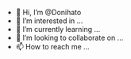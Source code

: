 - 👋 Hi, I’m @Donihato
- 👀 I’m interested in ...
- 🌱 I’m currently learning ...
- 💞️ I’m looking to collaborate on ...
- 📫 How to reach me ...

<!---
Donihato/Donihato is a ✨ special ✨ repository because its `README.md` (this file) appears on your GitHub profile.
You can click the Preview link to take a look at your changes.
--->
